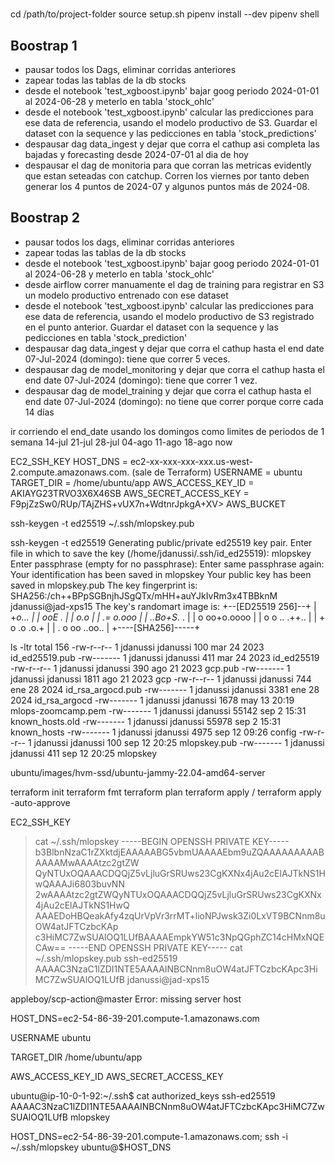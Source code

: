 
# 

cd /path/to/project-folder
source setup.sh
pipenv install --dev
pipenv shell


## Boostrap 1

- pausar todos los Dags, eliminar corridas anteriores
- zapear todas las tablas de la db stocks
- desde el notebook 'test_xgboost.ipynb' bajar goog periodo 2024-01-01 al 2024-06-28 y meterlo en tabla 'stock_ohlc'
- desde el notebook 'test_xgboost.ipynb' calcular las predicciones para ese data de referencia, usando el modelo productivo de S3. Guardar el dataset con la sequence y las pedicciones en tabla 'stock_predictions'
- despausar dag data_ingest y dejar que corra el cathup asi completa las bajadas y forecasting desde 2024-07-01 al dia de hoy
- despausar el dag de monitoria para que corran las metricas evidently que estan seteadas con catchup. Corren los viernes por tanto deben generar los 4 puntos de 2024-07 y algunos puntos más de 2024-08.


## Boostrap 2

- pausar todos los dags, eliminar corridas anteriores
- zapear todas las tablas de la db stocks
- desde el notebook 'test_xgboost.ipynb' bajar goog periodo 2024-01-01 al 2024-06-28 y meterlo en tabla 'stock_ohlc'
- desde airflow correr manuamente el dag de training para registrar en S3 un modelo productivo entrenado con ese dataset
- desde el notebook 'test_xgboost.ipynb' calcular las predicciones para ese data de referencia, usando el modelo productivo de S3 registrado en el punto anterior. Guardar el dataset con la sequence y las pedicciones en tabla 'stock_prediction'
- despausar dag data_ingest y dejar que corra el cathup hasta el end date 07-Jul-2024 (domingo): tiene que correr 5 veces.
- despausar dag de model_monitoring y dejar que corra el cathup hasta el end date 07-Jul-2024 (domingo): tiene que correr 1 vez.
- despausar dag de model_training y dejar que corra el cathup hasta el end date 07-Jul-2024 (domingo): no tiene que correr porque corre cada 14 días

ir corriendo el end_date usando los domingos como limites de periodos de 1 semana
14-jul
21-jul
28-jul
04-ago
11-ago
18-ago
now



EC2_SSH_KEY
HOST_DNS = ec2-xx-xxx-xxx-xxx.us-west-2.compute.amazonaws.com. (sale de Terraform)
USERNAME = ubuntu
TARGET_DIR = /home/ubuntu/app
AWS_ACCESS_KEY_ID = AKIAYG23TRVO3X6X46SB
AWS_SECRET_ACCESS_KEY = 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>
AWS_BUCKET


ssh-keygen -t ed25519
~/.ssh/mlopskey.pub

ssh-keygen -t ed25519
Generating public/private ed25519 key pair.
Enter file in which to save the key (/home/jdanussi/.ssh/id_ed25519): mlopskey
Enter passphrase (empty for no passphrase):
Enter same passphrase again:
Your identification has been saved in mlopskey
Your public key has been saved in mlopskey.pub
The key fingerprint is:
SHA256:/ch++BPpSGBnjhJSgQTx/mHH+auYJkIvRm3x4TBBknM jdanussi@jad-xps15
The key's randomart image is:
+--[ED25519 256]--+
|  +*o...         |
|  ooE .          |
|   o.o           |
|   .= o.ooo      |
|   ..Bo+S*.  .   |
|  o oo+o.oooo    |
| o o  .. .++..   |
|  + o .o .o.+    |
| . o oo ..oo..   |
+----[SHA256]-----+

ls -ltr
total 156
-rw-r--r-- 1 jdanussi jdanussi   100 mar 24  2023 id_ed25519.pub
-rw------- 1 jdanussi jdanussi   411 mar 24  2023 id_ed25519
-rw-r--r-- 1 jdanussi jdanussi   390 ago 21  2023 gcp.pub
-rw------- 1 jdanussi jdanussi  1811 ago 21  2023 gcp
-rw-r--r-- 1 jdanussi jdanussi   744 ene 28  2024 id_rsa_argocd.pub
-rw------- 1 jdanussi jdanussi  3381 ene 28  2024 id_rsa_argocd
-rw------- 1 jdanussi jdanussi  1678 may 13 20:19 mlops-zoomcamp.pem
-rw------- 1 jdanussi jdanussi 55142 sep  2 15:31 known_hosts.old
-rw------- 1 jdanussi jdanussi 55978 sep  2 15:31 known_hosts
-rw------- 1 jdanussi jdanussi  4975 sep 12 09:26 config
-rw-r--r-- 1 jdanussi jdanussi   100 sep 12 20:25 mlopskey.pub
-rw------- 1 jdanussi jdanussi   411 sep 12 20:25 mlopskey





ubuntu/images/hvm-ssd/ubuntu-jammy-22.04-amd64-server

terraform init
terraform fmt
terraform plan
terraform apply / terraform apply -auto-approve



EC2_SSH_KEY

> cat ~/.ssh/mlopskey
-----BEGIN OPENSSH PRIVATE KEY-----
b3BlbnNzaC1rZXktdjEAAAAABG5vbmUAAAAEbm9uZQAAAAAAAAABAAAAMwAAAAtzc2gtZW
QyNTUxOQAAACDQQjZ5vLjluGrSRUws23CgKXNx4jAu2cElAJTkNS1HwQAAAJi6803buvNN
2wAAAAtzc2gtZWQyNTUxOQAAACDQQjZ5vLjluGrSRUws23CgKXNx4jAu2cElAJTkNS1HwQ
AAAEDoHBQeakAfy4zqUrVpVr3rrMT+lioNPJwsk3Zi0LxVT9BCNnm8uOW4atJFTCzbcKAp
c3HiMC7ZwSUAlOQ1LUfBAAAAEmpkYW51c3NpQGphZC14cHMxNQECAw==
-----END OPENSSH PRIVATE KEY-----
> cat ~/.ssh/mlopskey.pub 
ssh-ed25519 AAAAC3NzaC1lZDI1NTE5AAAAINBCNnm8uOW4atJFTCzbcKApc3HiMC7ZwSUAlOQ1LUfB jdanussi@jad-xps15
> 

appleboy/scp-action@master Error: missing server host


HOST_DNS=ec2-54-86-39-201.compute-1.amazonaws.com

USERNAME
ubuntu

TARGET_DIR
/home/ubuntu/app

AWS_ACCESS_KEY_ID
AWS_SECRET_ACCESS_KEY





ubuntu@ip-10-0-1-92:~/.ssh$ cat authorized_keys 
ssh-ed25519 AAAAC3NzaC1lZDI1NTE5AAAAINBCNnm8uOW4atJFTCzbcKApc3HiMC7ZwSUAlOQ1LUfB mlopskey

HOST_DNS=ec2-54-86-39-201.compute-1.amazonaws.com; ssh -i ~/.ssh/mlopskey ubuntu@$HOST_DNS


